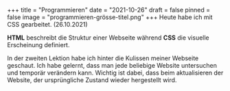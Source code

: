 +++
title = "Programmieren"
date = "2021-10-26"
draft = false
pinned = false
image = "programmieren-grösse-titel.png"
+++
Heute habe ich mit CSS gearbeitet. (26.10.2021)

**HTML** beschreibt die Struktur einer Webseite während **CSS** die visuelle Erscheinung definiert.

In der zweiten Lektion habe ich hinter die Kulissen meiner Webseite geschaut. Ich habe gelernt, dass man jede beliebige Website untersuchen und temporär verändern kann. Wichtig ist dabei, dass beim aktualisieren der Website, der ursprüngliche Zustand wieder hergestellt wird.